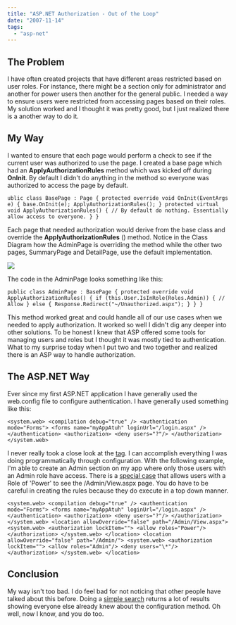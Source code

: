 ```yaml
---
title: "ASP.NET Authorization - Out of the Loop"
date: "2007-11-14"
tags: 
  - "asp-net"
---
```


## The Problem

I have often created projects that have different areas restricted based on user roles. For instance, there might be a section only for administrator and another for power users then another for the general public. I needed a way to ensure users were restricted from accessing pages based on their roles. My solution worked and I thought it was pretty good, but I just realized there is a another way to do it.

## My Way

I wanted to ensure that each page would perform a check to see if the current user was authorized to use the page. I created a base page which had an **ApplyAuthorizationRules** method which was kicked off during **OnInit**. By default I didn't do anything in the method so everyone was authorized to access the page by default.

`ublic class BasePage : Page { protected override void OnInit(EventArgs e) { base.OnInit(e); ApplyAuthorizationRules(); } protected virtual void ApplyAuthorizationRules() { // By default do nothing. Essentially allow access to everyone. } }`

Each page that needed authorization would derive from the base class and override the **ApplyAuthorizationRules** () method. Notice in the Class Diagram how the AdminPage is overriding the method while the other two pages, SummaryPage and DetailPage, use the default implementation.

[![](images/UrlAuthzUml.Png)](http://bp0.blogger.com/_io6q_2NOAVQ/Rzt2Lj814dI/AAAAAAAAAUI/QCcOwOkzCeQ/s1600-h/UrlAuthzUml.Png)

The code in the AdminPage looks something like this:

`public class AdminPage : BasePage { protected override void ApplyAuthorizationRules() { if (this.User.IsInRole(Roles.Admin)) { // Allow } else { Response.Redirect("~/Unauthorized.aspx"); } } }`

This method worked great and could handle all of our use cases when we needed to apply authorization. It worked so well I didn't dig any deeper into other solutions. To be honest I knew that ASP offered some tools for managing users and roles but I thought it was mostly tied to authentication. What to my surprise today when I put two and two together and realized there is an ASP way to handle authorization.

## The ASP.NET Way

Ever since my first ASP.NET application I have generally used the web.config file to configure authentication. I have generally used something like this:

`<system.web> <compilation debug="true" /> <authentication mode="Forms"> <forms name="myAppAtuh" loginUrl="/login.aspx" /> </authentication> <authorization> <deny users="?"/> </authorization> </system.web>`

I never really took a close look at the [<authorization> tag](http://msdn2.microsoft.com/en-us/library/wce3kxhd.aspx). I can accomplish everything I was doing programmatically through configuration. With the following example, I'm able to create an Admin section on my app where only those users with an Admin role have access. There is a [special case](http://msdn2.microsoft.com/en-us/library/b6x6shw7(VS.71).aspx) that allows users with a Role of 'Power' to see the /Admin/View.aspx page. You do have to be careful in creating the rules because they do execute in a top down manner.

`<system.web> <compilation debug="true" /> <authentication mode="Forms"> <forms name="myAppAtuh" loginUrl="/login.aspx" /> </authentication> <authorization> <deny users="?"/> </authorization> </system.web> <location allowOverride="false" path="/Admin/View.aspx"> <system.web> <authorization lockItem=""> <allow roles="Power"/> </authorization> </system.web> </location> <location allowOverride="false" path="/Admin/"> <system.web> <authorization lockItem=""> <allow roles="Admin"/> <deny users="\*"/> </authorization> </system.web> </location>`

## Conclusion

My way isn't too bad. I do feel bad for not noticing that other people have talked about this before. Doing a [simple search](http://www.google.com/search?q=+Url+Authorization&ie=utf-8&oe=utf-8&aq=t&rls=org.mozilla:en-US:official&client=firefox-a) returns a lot of results showing everyone else already knew about the configuration method. Oh well, now I know, and you do too.
